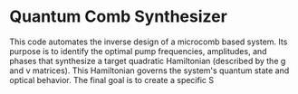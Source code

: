 # Quantum Comb Synthesizer
This code automates the inverse design of a microcomb based system. Its purpose is to identify the optimal pump frequencies, amplitudes, and phases that synthesize a target quadratic Hamiltonian (described by the g and ν matrices). This Hamiltonian governs the system's quantum state and optical behavior. The final goal is to create a specific S
